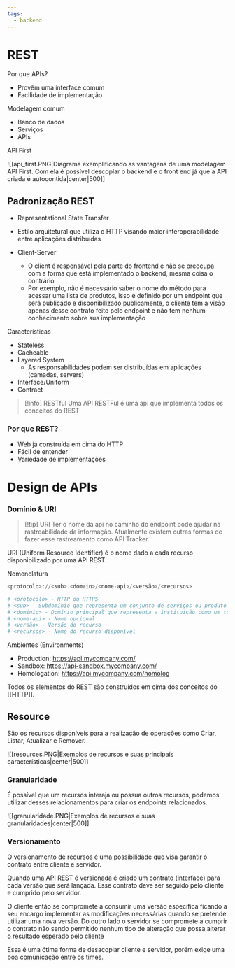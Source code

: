 ```yaml
---
tags:
  - backend
---
```

# REST

Por que APIs?

- Provêm uma interface comum
- Facilidade de implementação

Modelagem comum

- Banco de dados
- Serviços
- APIs

API First

![[api_first.PNG|Diagrama exemplificando as vantagens de uma modelagem API First. Com ela é possível descoplar o backend e o front end já que a API criada é autocontida|center|500]]
## Padronização REST

- Representational State Transfer
- Estilo arquitetural que utiliza o HTTP visando maior interoperabilidade entre aplicações distribuídas

- Client-Server
  - O client é responsável pela parte do frontend e não se preocupa com a forma que está implementado o backend, mesma coisa o contrário
  - Por exemplo, não é necessário saber o nome do método para acessar uma lista de produtos, isso é definido por um endpoint que será publicado e disponibilizado publicamente, o cliente tem a visão apenas desse contrato feito pelo endpoint e não tem nenhum conhecimento sobre sua implementação

Características
- Stateless
- Cacheable
- Layered System
  - As responsabilidades podem ser distribuídas em aplicações (camadas, servers)
- Interface/Uniform
- Contract

> [!info] RESTful
> Uma API RESTFul é uma api que implementa todos os conceitos do REST

### Por que REST?

- Web já construída em cima do HTTP
- Fácil de entender
- Variedade de implementações

# Design de APIs

### Domínio & URI

> [!tip] URI
> Ter o nome da api no caminho do endpoint pode ajudar na rastreabilidade da informação. Atualmente existem outras formas de fazer esse rastreamento como API Tracker.

URI (Uniform Resource Identifier) é o nome dado a cada recurso disponibilizado por uma API REST.

Nomenclatura
```python
<protocolo>://<sub>.<domain>/<nome-api>/<versão>/<recursos>

# <protocolo> - HTTP ou HTTPS
# <sub> - Subdomínio que representa um conjunto de serviços ou produto
# <dominio> - Domínio principal que representa a instituição como um todo
# <nome-api> - Nome opcional
# <versão> - Versão do recurso
# <recursos> - Nome do recurso disponível
```

Ambientes (Environments)
- Production: https://api.mycompany.com/
- Sandbox: https://api-sandbox.mycompany.com/
- Homologation: https://api.mycompany.com/homolog

Todos os elementos do REST são construídos em cima dos conceitos do [[HTTP]].
## Resource

São os recursos disponíveis para a realização de operações como Criar, Listar, Atualizar e Remover.

![[resources.PNG|Exemplos de recursos e suas principais características|center|500]]

### Granularidade

É possível que um recursos interaja ou possua outros recursos, podemos utilizar desses relacionamentos para criar os endpoints relacionados.

![[granularidade.PNG|Exemplos de recursos e suas granularidades|center|500]]

### Versionamento

O versionamento de recursos é uma possibilidade que visa garantir o contrato entre cliente e servidor.

Quando uma API REST é versionada é criado um contrato (interface) para cada versão que será lançada. Esse contrato deve ser seguido pelo cliente e cumprido pelo servidor.

O cliente então se compromete a consumir uma versão específica ficando a seu encargo implementar as modificações necessárias quando se pretende utilizar uma nova versão. Do outro lado o servidor se compromete a cumprir o contrato não sendo permitido nenhum tipo de alteração que possa alterar o resultado esperado pelo cliente

Essa é uma ótima forma de desacoplar cliente e servidor, porém exige uma boa comunicação entre os times.

